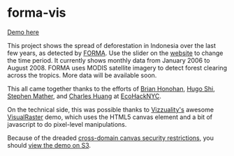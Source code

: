 forma-vis
===================
<a href="http://forma-vis.s3-website-us-east-1.amazonaws.com/">Demo here</a>

This project shows the spread of deforestation in Indonesia over the last few years, as detected by [FORMA](http://www.cgdev.org/forma). Use the slider on the <a href="http://forma-vis.s3-website-us-east-1.amazonaws.com/">website</a> to change the time period. It currently shows monthly data from January 2006 to August 2008. FORMA uses MODIS satellite imagery to detect forest clearing across the tropics. More data will be available soon.

This all came together thanks to the efforts of <a href="https://github.com/brianhonohan">Brian Honohan</a>, <a href="https://github.com/hhuuggoo">Hugo Shi</a>, <a href="https://github.com/smathermather">Stephen Mather</a>, and <a href="https://github.com/charleshuang80">Charles Huang</a> at <a href="http://www.EcoHackNYC.org">EcoHackNYC</a>.

On the technical side, this was possible thanks to <a href="http://www.vizzuality.com">Vizzuality's</a> awesome <a href="https://github.com/Vizzuality/visualraster">VisualRaster</a> demo, which uses the HTML5 canvas element and a bit of javascript to do pixel-level manipulations. 

Because of the dreaded <a href="http://dira.ro/2011/10/17/heroku-s3-canvas-and-the-security-error-of-doom">cross-domain canvas security restrictions</a>, you should <a href="http://forma-vis.s3-website-us-east-1.amazonaws.com">view the demo on S3</a>.